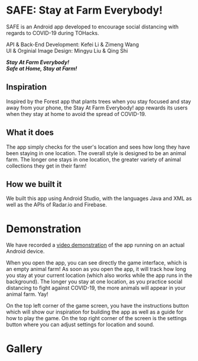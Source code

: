 # SAFE: Stay at Farm Everybody!
SAFE is an Android app developed to encourage social distancing with regards to COVID-19 during TOHacks.  
  
API & Back-End Development: Kefei Li & Zimeng Wang  
UI & Orginial Image Design: Mingyu Liu & Qing Shi

_**Stay At Farm Everybody!**_  
_**Safe at Home, Stay at Farm!**_

## Inspiration
Inspired by the Forest app that plants trees when you stay focused and stay away from your phone, the Stay At Farm Everybody! app rewards its users when they stay at home to avoid the spread of COVID-19.

## What it does
The app simply checks for the user's location and sees how long they have been staying in one location. The overall style is designed to be an animal farm. The longer one stays in one location, the greater variety of animal collections they get in their farm!

## How we built it
We built this app using Android Studio, with the languages Java and XML as well as the APIs of Radar.io and Firebase.

# Demonstration
We have recorded a [video demonstration](https://youtu.be/oFd7BHKHBiY) of the app running on an actual Android device.

When you open the app, you can see directly the game interface, which is an empty animal farm!
As soon as you open the app, it will track how long you stay at your current location 
(which also works while the app runs in the background). The longer you stay at one location, as you practice social 
distancing to fight against COVID-19, the more animals will appear in your animal farm. Yay! 
  
On the top left corner of the game screen, you have the instructions button which will show our inspiration for building the 
app as well as a guide for how to play the game. On the top right corner of the screen is the settings button where you can 
adjust settings for location and sound.

# Gallery
